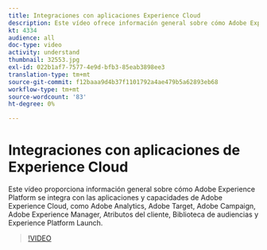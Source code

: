 ```yaml
---
title: Integraciones con aplicaciones Experience Cloud
description: Este vídeo ofrece información general sobre cómo Adobe Experience Platform se integra con las aplicaciones y capacidades de Experience Cloud, como Adobe Analytics, Adobe Target, Adobe Campaign, Adobe Experience Manager, Atributos del cliente, Biblioteca de audiencias y Experience Platform Launch.
kt: 4334
audience: all
doc-type: video
activity: understand
thumbnail: 32553.jpg
exl-id: 022b1af7-7577-4e9d-bfb3-85eab3898ee3
translation-type: tm+mt
source-git-commit: f12baaa9d4b37f1101792a4ae479b5a62893eb68
workflow-type: tm+mt
source-wordcount: '83'
ht-degree: 0%

---
```


# Integraciones con aplicaciones de Experience Cloud

Este vídeo proporciona información general sobre cómo Adobe Experience Platform se integra con las aplicaciones y capacidades de Adobe Experience Cloud, como Adobe Analytics, Adobe Target, Adobe Campaign, Adobe Experience Manager, Atributos del cliente, Biblioteca de audiencias y Experience Platform Launch.

>[!VIDEO](https://video.tv.adobe.com/v/32553?quality=12&learn=on)
